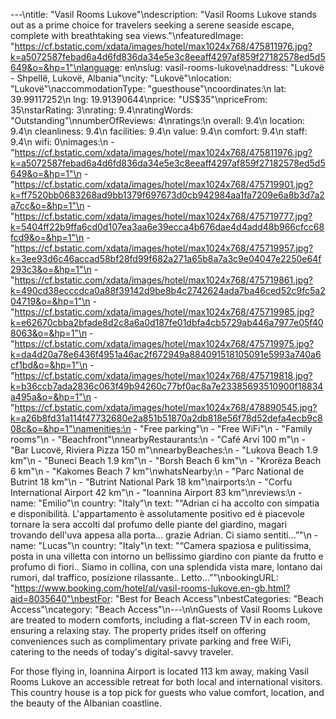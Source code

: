 ---\ntitle: "Vasil Rooms Lukove"\ndescription: "Vasil Rooms Lukove stands out as a prime choice for travelers seeking a serene seaside escape, complete with breathtaking sea views."\nfeaturedImage: "https://cf.bstatic.com/xdata/images/hotel/max1024x768/475811976.jpg?k=a5072587febad6a4d6fd836da34e5e3c8eeaff4297af859f27182578ed5d5649&o=&hp=1"\nlanguage: en\nslug: vasil-rooms-lukove\naddress: "Lukovë - Shpellë, Lukovë, Albania"\ncity: "Lukovë"\nlocation: "Lukovë"\naccommodationType: "guesthouse"\ncoordinates:\n  lat: 39.99117252\n  lng: 19.91390644\nprice: "US$35"\npriceFrom: 35\nstarRating: 3\nrating: 9.4\nratingWords: "Outstanding"\nnumberOfReviews: 4\nratings:\n  overall: 9.4\n  location: 9.4\n  cleanliness: 9.4\n  facilities: 9.4\n  value: 9.4\n  comfort: 9.4\n  staff: 9.4\n  wifi: 0\nimages:\n  - "https://cf.bstatic.com/xdata/images/hotel/max1024x768/475811976.jpg?k=a5072587febad6a4d6fd836da34e5e3c8eeaff4297af859f27182578ed5d5649&o=&hp=1"\n  - "https://cf.bstatic.com/xdata/images/hotel/max1024x768/475719901.jpg?k=ff7520bb0683268ad9bb1379f697673d0cb942984aa1fa7209e6a8b3d7a2a7cc&o=&hp=1"\n  - "https://cf.bstatic.com/xdata/images/hotel/max1024x768/475719777.jpg?k=5404ff22b9ffa6cd0d107ea3aa6e39ecca4b676dae4d4add48b966cfcc68fcd9&o=&hp=1"\n  - "https://cf.bstatic.com/xdata/images/hotel/max1024x768/475719957.jpg?k=3ee93d6c46accad58bf28fd99f682a271a65b8a7a3c9e04047e2250e64f293c3&o=&hp=1"\n  - "https://cf.bstatic.com/xdata/images/hotel/max1024x768/475719861.jpg?k=490cd38ecccdca0a88f39142d9be8b4c2742624ada7ba46ced52c9fc5a204719&o=&hp=1"\n  - "https://cf.bstatic.com/xdata/images/hotel/max1024x768/475719985.jpg?k=e62670cbba2bfade8d2c8a6a0d187fe01dbfa4cb5729ab446a7977e05f408063&o=&hp=1"\n  - "https://cf.bstatic.com/xdata/images/hotel/max1024x768/475719975.jpg?k=da4d20a78e6436f4951a46ac2f672949a884091518105091e5993a740a6cf1bd&o=&hp=1"\n  - "https://cf.bstatic.com/xdata/images/hotel/max1024x768/475719818.jpg?k=b36ccb7ada2836c063f49b94260c77bf0ac8a7e23385693510900f18834a495a&o=&hp=1"\n  - "https://cf.bstatic.com/xdata/images/hotel/max1024x768/478890545.jpg?k=a26b8fd31a114f47732680e2a851b51870a2db818e56f78d52defa4ecb9c808c&o=&hp=1"\namenities:\n  - "Free parking"\n  - "Free WiFi"\n  - "Family rooms"\n  - "Beachfront"\nnearbyRestaurants:\n  - "Café Arvi 100 m"\n  - "Bar Lucovë, Riviera Pizza 150 m"\nnearbyBeaches:\n  - "Lukova Beach 1.9 km"\n  - "Buneci Beach 1.9 km"\n  - "Borsh Beach 6 km"\n  - "Krorëza Beach 6 km"\n  - "Kakomes Beach 7 km"\nwhatsNearby:\n  - "Parc National de Butrint 18 km"\n  - "Butrint National Park 18 km"\nairports:\n  - "Corfu International Airport 42 km"\n  - "Ioannina Airport 83 km"\nreviews:\n  - name: "Emilio"\n    country: "Italy"\n    text: "“Adrian ci ha accolto con simpatia e disponibilità. L'appartamento è assolutamente positivo ed è piacevole tornare la sera accolti dal profumo delle piante del giardino, magari trovando dell'uva appesa alla porta... grazie Adrian. Ci siamo sentiti...”"\n  - name: "Lucas"\n    country: "Italy"\n    text: "“Camera spaziosa e pulitissima, posta in una villetta con intorno un bellissimo giardino con piante da frutto e profumo di fiori..
Siamo in collina, con una splendida vista mare, lontano dai rumori, dal traffico, posizione rilassante..
Letto...”"\nbookingURL: "https://www.booking.com/hotel/al/vasil-rooms-lukove.en-gb.html?aid=8035640"\nbestFor: "Best for Beach Access"\nbestCategories: "Beach Access"\ncategory: "Beach Access"\n---\n\nGuests of Vasil Rooms Lukove are treated to modern comforts, including a flat-screen TV in each room, ensuring a relaxing stay. The property prides itself on offering conveniences such as complimentary private parking and free WiFi, catering to the needs of today's digital-savvy traveler. 

For those flying in, Ioannina Airport is located 113 km away, making Vasil Rooms Lukove an accessible retreat for both local and international visitors. This country house is a top pick for guests who value comfort, location, and the beauty of the Albanian coastline.